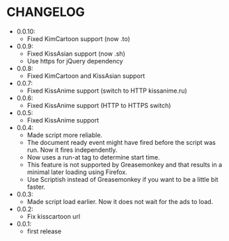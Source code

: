 # CHANGELOG

- 0.0.10:
  - Fixed KimCartoon support (now .to)
- 0.0.9:
  - Fixed  KissAsian support (now .sh)
  - Use https for jQuery dependency
- 0.0.8:
  - Fixed KimCartoon and KissAsian support
- 0.0.7:
  - Fixed KissAnime support (switch to HTTP kissanime.ru)
- 0.0.6:
  - Fixed KissAnime support (HTTP to HTTPS switch)
- 0.0.5:
  - Fixed KissAnime support
- 0.0.4:
  - Made script more reliable.
  - The document ready event might have fired before the script was run. Now it fires independently.
  - Now uses a run-at tag to determine start time.
  - This feature is not supported by Greasemonkey and that results in a minimal later loading using Firefox.
  - Use Scriptish instead of Greasemonkey if you want to be a little bit faster.
- 0.0.3:
  - Made script load earlier. Now it does not wait for the ads to load.
- 0.0.2:
  - Fix kisscartoon url
- 0.0.1:
  - first release
